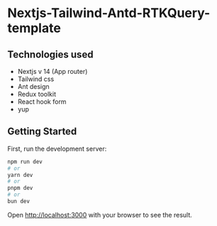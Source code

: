 # Nextjs-Tailwind-Antd-RTKQuery-template

## Technologies used

- Nextjs v 14 (App router)
- Tailwind css
- Ant design
- Redux toolkit
- React hook form
- yup

## Getting Started

First, run the development server:

```bash
npm run dev
# or
yarn dev
# or
pnpm dev
# or
bun dev
```

Open [http://localhost:3000](http://localhost:3000) with your browser to see the result.
